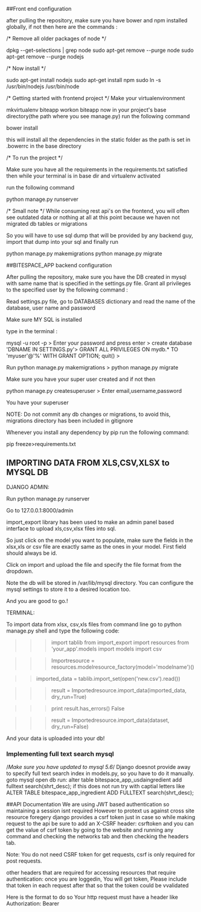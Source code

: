 ##Front end configuration

after pulling the repository, make sure you have bower and npm installed globally, if not then 
here are the commands :

/* Remove all older packages of node */

dpkg --get-selections | grep node
sudo apt-get remove --purge node
sudo apt-get remove --purge nodejs

/* Now install */

sudo apt-get install nodejs 
sudo apt-get install npm
sudo ln -s /usr/bin/nodejs /usr/bin/node


/* Getting started with frontend project */
 Make your virtualenvironment

 mkvirtualenv biteapp
 workon biteapp
 now in your project's base directory(the path where you see manage.py) run the following command
 
 bower install

 this will install all the dependencies in the static folder as the path is set in .bowerrc in the base directory

/* To run the project */

Make sure you have all the requirements in the requirements.txt satisfied
then while your terminal is in base dir and virtualenv activated

run the following command

python manage.py runserver

/* Small note */
While consuming rest api's on the frontend, you will often see outdated data or nothing at all at this point because we haven not migrated db tables or migrations

So you will have to use sql dump that will be provided by any backend guy, import that dump into your sql and finally run 

python manage.py makemigrations
python manage.py migrate

##BITESPACE_APP backend configuration

After pulling the repository, make sure you have the DB created in mysql with same name that is specified in the settings.py file. Grant all privileges to the specified user by the following command :

Read settings.py file, go to DATABASES dictionary and read the name of the database, user name and password

Make sure MY SQL is installed

type in the terminal :

mysql -u root -p >
Enter your password and press enter >
create database 'DBNAME IN SETTINGS.py'>
GRANT ALL PRIVILEGES ON mydb.* TO 'myuser'@'%' WITH GRANT OPTION;
quit() >

Run python manage.py makemigrations > python manage.py migrate

Make sure you have your super user created and if not then

python manage.py createsuperuser >
Enter email,username,password 

You have your superuser

NOTE: Do not commit any db changes or migrations, to avoid this, migrations directory has been included in gitignore

Whenever you install any dependency by pip
run the following command:

pip freeze>requirements.txt



## IMPORTING DATA FROM XLS,CSV,XLSX to MYSQL DB ##

DJANGO ADMIN:

Run python manage.py runserver

Go to 127.0.0.1:8000/admin

import_export library has been used to make an admin panel based interface to upload xls,csv,xlsx files into sql. 

So just click on the model you want to populate, make sure the fields in the xlsx,xls or csv file are exactly same as the ones in your model. First field should always be id.

Click on import and upload the file and specify the file format from the dropdown.

Note the db will be stored in /var/lib/mysql directory. You can configure the mysql settings to store it to a desired location too.

And you are good to go.!

TERMINAL:

To import data from xlsx, csv,xls files from command line go to python manage.py shell
and type the following code:

>>> import tablib
>>> from import_export import resources
>>> from 'your_app'.models import models
>>> import csv

>>> Importresource = resources.modelresource_factory(model='modelname')()

>> imported_data = tablib.import_set(open('new.csv').read())

>>> result = Importedresource.import_data(imported_data, dry_run=True)

>>> print result.has_errors()
False

>>> result = Importedresource.import_data(dataset, dry_run=False)

And your data is uploaded into your db!

### Implementing full text search mysql

/*Make sure you have updated to mysql 5.6*/
Django doesnot provide away to specify full text search index in models.py, so you have to do it manually.
goto mysql
open db
run: 
alter table bitespace_app_usdaingredient add fulltext search(shrt_desc);
if this does not run try with captial letters like
ALTER TABLE bitespace_app_ingredient ADD FULLTEXT search(shrt_desc);


##API Documentation
We are using JWT based authentication so maintaining a session isnt required
However to protext us against cross site resource foregery django provides a csrf token just in case so while making request to the api be sure to add an X-CSRF header: csrftoken
and you can get the value of csrf token by going to the website and running any command and checking the networks tab and then checking the headers tab.

Note: You do not need CSRF token for get requests, csrf is only required for post requests.

other headers that are required for accessing resources that require authentication: once you are loggedin, 
You will get token, Please include that token in each request after that so that the token could be vvalidated

Here is the format to do so
Your http request must have a header like
Authorization: Bearer <token value>
